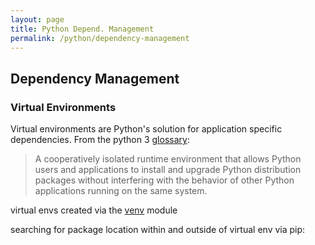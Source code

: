 ```yaml
---
layout: page
title: Python Depend. Management
permalink: /python/dependency-management
---
```


## Dependency Management

### Virtual Environments

Virtual environments are Python's solution for application specific
dependencies. From the python 3 [glossary](https://docs.python.org/3/glossary.html#term-virtual-environment):

  > A cooperatively isolated runtime environment that allows Python users and applications to install and upgrade Python distribution packages without interfering with the behavior of other Python applications running on the same system.

  virtual envs created via the
  [venv](https://docs.python.org/3/library/venv.html#module-venv) module

  searching for package location within and outside of virtual env via pip:
  <!-- $HOME/.local/share/virtualenvs/dst-algorithms-OjA0cdcc/lib/python3.10/site-packages -->

  <!-- $HOME/.pyenv/versions/3.10.10/lib/python3.10/site-packages -->